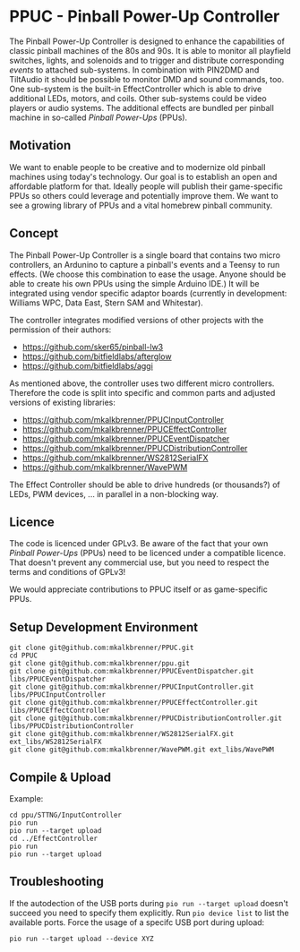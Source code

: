# PPUC - Pinball Power-Up Controller

The Pinball Power-Up Controller is designed to enhance the capabilities of classic pinball machines of the 80s and 90s.
It is able to monitor all playfield switches, lights, and solenoids and to trigger and distribute corresponding *events*
to attached sub-systems.
In combination with PIN2DMD and TiltAudio it should be possible to monitor DMD and sound commands, too.
One sub-system is the built-in EffectController which is able to drive additional LEDs, motors, and coils.
Other sub-systems could be video players or audio systems.
The additional effects are bundled per pinball machine in so-called *Pinball Power-Ups* (PPUs).

## Motivation

We want to enable people to be creative and to modernize old pinball machines using today's technology. Our goal is to establish an open and affordable platform for that. Ideally people will publish their game-specific PPUs so others could leverage and potentially improve them. We want to see a growing library of PPUs and a vital homebrew pinball community.  

## Concept

The Pinball Power-Up Controller is a single board that contains two micro controllers, an Ardunino to capture a pinball's events and a Teensy to run effects. (We choose this combination to ease the usage. Anyone should be able to create his own PPUs using the simple Arduino IDE.)
It will be integrated using vendor specific adaptor boards (currently in development: Williams WPC, Data East, Stern SAM and Whitestar).

The controller integrates modified versions of other projects with the permission of their authors:
* https://github.com/sker65/pinball-lw3
* https://github.com/bitfieldlabs/afterglow
* https://github.com/bitfieldlabs/aggi

As mentioned above, the controller uses two different micro controllers. Therefore the code is split into specific and common parts and adjusted versions of existing libraries:
* https://github.com/mkalkbrenner/PPUCInputController
* https://github.com/mkalkbrenner/PPUCEffectController
* https://github.com/mkalkbrenner/PPUCEventDispatcher
* https://github.com/mkalkbrenner/PPUCDistributionController
* https://github.com/mkalkbrenner/WS2812SerialFX
* https://github.com/mkalkbrenner/WavePWM

The Effect Controller should be able to drive hundreds (or thousands?) of LEDs, PWM devices, ... in parallel in a non-blocking way.

## Licence

The code is licenced under GPLv3. Be aware of the fact that your own *Pinball Power-Ups* (PPUs) need to be licenced under a compatible licence.
That doesn't prevent any commercial use, but you need to respect the terms and conditions of GPLv3!

We would appreciate contributions to PPUC itself or as game-specific PPUs.

## Setup Development Environment

```
git clone git@github.com:mkalkbrenner/PPUC.git
cd PPUC
git clone git@github.com:mkalkbrenner/ppu.git
git clone git@github.com:mkalkbrenner/PPUCEventDispatcher.git libs/PPUCEventDispatcher
git clone git@github.com:mkalkbrenner/PPUCInputController.git libs/PPUCInputController
git clone git@github.com:mkalkbrenner/PPUCEffectController.git libs/PPUCEffectController
git clone git@github.com:mkalkbrenner/PPUCDistributionController.git libs/PPUCDistributionController
git clone git@github.com:mkalkbrenner/WS2812SerialFX.git ext_libs/WS2812SerialFX
git clone git@github.com:mkalkbrenner/WavePWM.git ext_libs/WavePWM
```

## Compile & Upload

Example:
```
cd ppu/STTNG/InputController
pio run
pio run --target upload
cd ../EffectController
pio run
pio run --target upload
```

## Troubleshooting

If the autodection of the USB ports during `pio run --target upload` doesn't succeed you need to specify them
explicitly. Run `pio device list` to list the available ports. Force the usage of a specifc USB port during upload:
```
pio run --target upload --device XYZ
```
